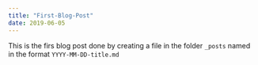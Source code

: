 ```yaml
---
title: "First-Blog-Post"
date: 2019-06-05
---
```

This is the firs blog post done by creating a file in the folder `_posts` named in the format `YYYY-MM-DD-title.md`
